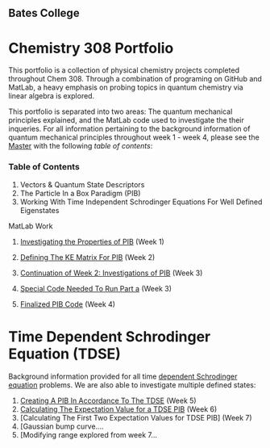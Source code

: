 ## Bates College


# Chemistry 308 Portfolio
This portfolio is a collection of physical chemistry projects completed throughout Chem 308. Through a combination of programing on GitHub and MatLab, a heavy emphasis on probing topics in quantum chemistry via linear algebra is explored. 

This portfolio is separated into two areas: The quantum mechanical principles explained, and the MatLab code used to investigate the their inqueries. For all information pertaining to the background information of quantum mechanical principles throughout week 1 - week 4, please see the [Master](/Master.md) with the following *table of contents*:

### Table of Contents

1. Vectors & Quantum State Descriptors 
1. The Particle In a Box Paradigm (PIB)
1. Working With Time Independent Schrodinger Equations For Well Defined Eigenstates

MatLab Work

1. [Investigating the Properties of PIB](/MLW1.md) (Week 1)

1. [Defining The KE Matrix For PIB](/MLW2.md) (Week 2) 

1. [Continuation of Week 2: Investigations of PIB](/MLW3a.md) (Week 3)
1. [Special Code Needed To Run Part a](/MLW3b.md) (Week 3)
  
1. [Finalized PIB Code](/MLW4.md) (Week 4)

# Time Dependent Schrodinger Equation (TDSE)
  Background information provided for all time [dependent Schrodinger equation](/MasterTDSE.md) problems. 
  We are also able to investigate multiple defined states: 
1. [Creating A PIB In Accordance To The TDSE](/MLW5.md) (Week 5)
1. [Calculating The Expectation Value for a TDSE PIB](/MLW6.md) (Week 6)
1. [Calculating The First Two Expectation Values for TDSE PIB] (Week 7)
1. [Gaussian bump curve....
1. [Modifying range explored from week 7...
